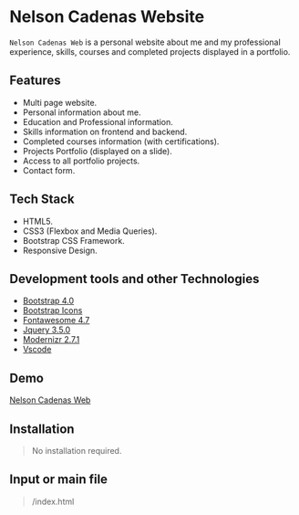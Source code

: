 # Nelson Cadenas Website

`Nelson Cadenas Web` is a personal website about me and my professional experience, skills, courses and completed projects displayed in a portfolio.

## Features

- Multi page website.
- Personal information about me.
- Education and Professional information.
- Skills information on frontend and backend.
- Completed courses information (with certifications).
- Projects Portfolio (displayed on a slide).
- Access to all portfolio projects.
- Contact form.

## Tech Stack

- HTML5.
- CSS3 (Flexbox and Media Queries).
- Bootstrap CSS Framework.
- Responsive Design.

## Development tools and other Technologies

- [Bootstrap 4.0](https://getbootstrap.com/docs/4.6/getting-started/introduction/)
- [Bootstrap Icons](https://icons.getbootstrap.com/)
- [Fontawesome 4.7](https://fontawesome.com/v4/icons/)
- [Jquery 3.5.0](https://jquery.com/download/)
- [Modernizr 2.7.1](https://modernizr.com/)
- [Vscode](https://code.visualstudio.com/)

## Demo

[Nelson Cadenas Web](https://nelsoncadenas-web.netlify.app/)

## Installation

> No installation required.

## Input or main file

> /index.html
